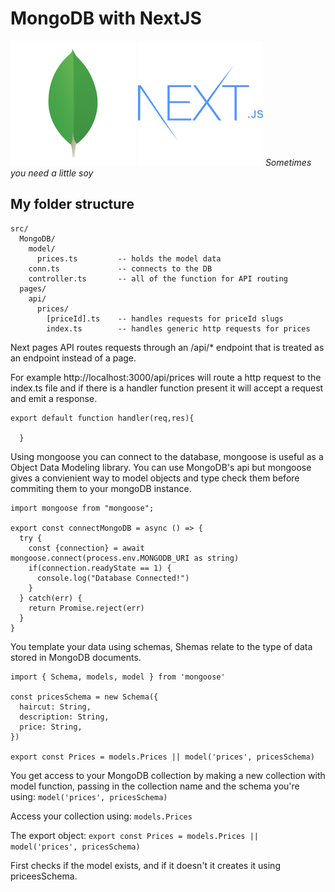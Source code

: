 # MongoDB with NextJS
![MongoDB](./svgs/mongo.svg "Mongo") ![NextJS](./svgs/next_blue.svg "NextJS")
*Sometimes you need a little soy*

## My folder structure
```
src/
  MongoDB/
    model/
      prices.ts         -- holds the model data
    conn.ts             -- connects to the DB
    controller.ts       -- all of the function for API routing
  pages/
    api/
      prices/
        [priceId].ts    -- handles requests for priceId slugs
        index.ts        -- handles generic http requests for prices
```

Next pages API routes requests through an /api/\* endpoint that is treated as an endpoint instead of a page. 

For example http://localhost:3000/api/prices will route a http request to the index.ts file and if there is a 
handler function present it will accept a request and emit a response.
```
export default function handler(req,res){

  }
```
Using mongoose you can connect to the database, mongoose is useful as a Object Data Modeling library. 
You can use MongoDB's api but mongoose gives a convienient way to model objects and type check them before commiting
them to your mongoDB instance. 
```
import mongoose from "mongoose";

export const connectMongoDB = async () => {
  try {
    const {connection} = await mongoose.connect(process.env.MONGODB_URI as string)
    if(connection.readyState == 1) {
      console.log("Database Connected!")
    }
  } catch(err) {
    return Promise.reject(err)
  }
}
```
You template your data using schemas, Shemas relate to the type of data stored in MongoDB documents. 
```
import { Schema, models, model } from 'mongoose'

const pricesSchema = new Schema({
  haircut: String,
  description: String,
  price: String,
})

export const Prices = models.Prices || model('prices', pricesSchema)
```
You get access to your MongoDB collection by making a new collection with model function, passing in the 
collection name and the schema you're using: 
`model('prices', pricesSchema)`

Access your collection using:
`models.Prices`

The export object: 
`export const Prices = models.Prices || model('prices', pricesSchema)`

First checks if the model exists, and if it doesn't it creates it using priceesSchema.
